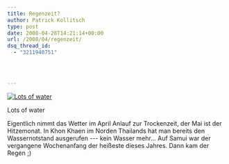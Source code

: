 ```yaml
---
title: Regenzeit?
author: Patrick Kollitsch
type: post
date: 2008-04-28T14:21:14+00:00
url: /2008/04/regenzeit/
dsq_thread_id:
  - "3211940751"




---
```

<div class="flickr">
  <a href="http://www.flickr.com/photos/schreibblogade/2450453665/" title="Lots of water"><img src="//farm3.static.flickr.com/2214/2450453665_f8748f4eef.jpg" alt="Lots of water" /></a></p> 
  
  <p>
    Lots of water
  </p>
</div>

Eigentlich nimmt das Wetter im April Anlauf zur Trockenzeit, der Mai ist der Hitzemonat. In Khon Khaen im Norden Thailands hat man bereits den Wassernotstand ausgerufen --- kein Wasser mehr... Auf Samui war der vergangene Wochenanfang der heißeste dieses Jahres. Dann kam der Regen ;)
